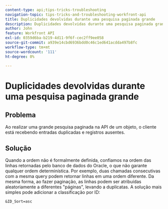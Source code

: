 ```yaml
---
content-type: api;tips-tricks-troubleshooting
navigation-topic: tips-tricks-and-troubleshooting-workfront-api
title: Duplicidades devolvidas durante uma pesquisa paginada grande
description: Duplicidades devolvidas durante uma pesquisa paginada grande
author: John
feature: Workfront API
exl-id: 0359d6ba-b219-4d11-9f6f-cec2ff9ee058
source-git-commit: a939e14cbd6936bdd0c46c1ed641acdda497b8fc
workflow-type: tm+mt
source-wordcount: '111'
ht-degree: 0%

---
```



# Duplicidades devolvidas durante uma pesquisa paginada grande

## Problema

Ao realizar uma grande pesquisa paginada na API de um objeto, o cliente está recebendo entradas duplicadas e registros ausentes.

## Solução

Quando a ordem não é formalmente definida, confiamos na ordem das linhas retornadas pelo banco de dados do Oracle, o que não garante qualquer ordem determinística. Por exemplo, duas chamadas consecutivas com a mesma query podem retornar linhas em uma ordem diferente. Da mesma forma, ao fazer paginação, as linhas podem ser atribuídas aleatoriamente a diferentes &quot;páginas&quot;, levando a duplicatas. A solução mais simples pode adicionar a classificação por ID:

```
&ID_Sort=asc
```

